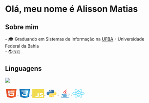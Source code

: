 <h1>Olá, meu nome é Alisson Matias</h1>

<h2>Sobre mim</h2>
-  🎓 Graduando em Sistemas de Informação na <a href="https://www.ufba.br">UFBA</a> - Universidade Federal da Bahia <br>
-  🌎🇧🇷
<h3> </h3>
<h2>Linguagens</h2>
<div align="left">
  <a href="https://github.com/Alissonmds00">
  <!-- <img height="145em" src="https://github-readme-stats.vercel.app/api?username=Alissonmds00&show_icons=true&theme=radical&include_all_commits=true&count_private=true"/> -->
  <img height="160em" src="https://github-readme-stats.vercel.app/api/top-langs/?username=Alissonmds00&layout=compact&langs_count=8&theme=radical"/>
</div>
  <div style="display: inline_block"><br>
  <img align="center" alt="Alisson-HTML" height="30" width="40" src="https://raw.githubusercontent.com/devicons/devicon/master/icons/html5/html5-original.svg">
  <img align="center" alt="Alisson-CSS" height="30" width="40" src="https://raw.githubusercontent.com/devicons/devicon/master/icons/css3/css3-original.svg">
  <img align="center" alt="Alisson-js" height="30" width="40" src="https://raw.githubusercontent.com/devicons/devicon/master/icons/javascript/javascript-plain.svg">
  <img align="center" alt="Alisson-Python" height="30" width="40" src="https://raw.githubusercontent.com/devicons/devicon/master/icons/python/python-original.svg">
  <img align="center" alt="Alisson-Python" height="30" width="40" src="https://raw.githubusercontent.com/devicons/devicon/master/icons/java/java-original.svg">
  <img align="center" alt="Alisson-Python" height="30" width="40" src="https://raw.githubusercontent.com/devicons/devicon/master/icons/react/react-original.svg">
  </div>
  

  
